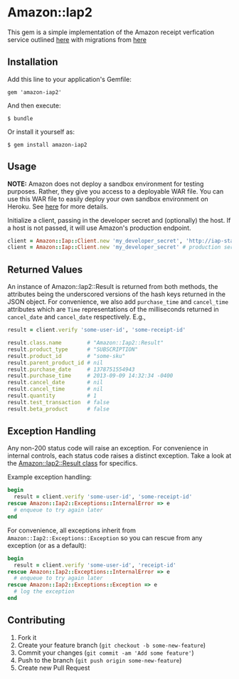 # Amazon::Iap2

This gem is a simple implementation of the Amazon receipt verfication service outlined
[here](https://developer.amazon.com/sdk/in-app-purchasing/documentation/rvs.html) with migrations from [here](https://developer.amazon.com/public/apis/earn/in-app-purchasing/docs-v2/verifying-receipts-in-iap-2.0)


## Installation

Add this line to your application's Gemfile:

    gem 'amazon-iap2'

And then execute:

    $ bundle

Or install it yourself as:

    $ gem install amazon-iap2

## Usage

**NOTE:** Amazon does not deploy a sandbox environment for testing purposes.  Rather,
they give you access to a deployable WAR file.  You can use this WAR file to easily deploy your
own sandbox environment on Heroku.  See [here](https://devcenter.heroku.com/articles/war-deployment#command-line)
for more details.

Initialize a client, passing in the developer secret and (optionally) the host.  If a host is not
passed, it will use Amazon's production endpoint.

```ruby
client = Amazon::Iap::Client.new 'my_developer_secret', 'http://iap-staging.domain.com' # staging server
client = Amazon::Iap::Client.new 'my_developer_secret' # production server
```


## Returned Values

An instance of Amazon::Iap2::Result is returned from both methods, the attributes being the underscored versions
of the hash keys returned in the JSON object.  For convenience, we also add `purchase_time` and `cancel_time` attributes
which are `Time` representations of the milliseconds returned in `cancel_date` and `cancel_date` respectively.  E.g.,

```ruby
result = client.verify 'some-user-id', 'some-receipt-id'

result.class.name        # "Amazon::Iap2::Result"
result.product_type      # "SUBSCRIPTION"
result.product_id        # "some-sku"
result.parent_product_id # nil
result.purchase_date     # 1378751554943
result.purchase_time     # 2013-09-09 14:32:34 -0400 
result.cancel_date       # nil
result.cancel_time       # nil
result.quantity          # 1
result.test_transaction  # false
result.beta_product      # false
```

## Exception Handling

Any non-200 status code will raise an exception.  For convenience in internal controls, each status code raises
a distinct exception.  Take a look at the [Amazon::Iap2::Result class](lib/amazon/iap2/result.rb) for specifics.

Example exception handling:

```ruby
begin
  result = client.verify 'some-user-id', 'some-receipt-id'
rescue Amazon::Iap2::Exceptions::InternalError => e
  # enqueue to try again later
end
```

For convenience, all exceptions inherit from `Amazon::Iap2::Exceptions::Exception` so you can rescue from
any exception (or as a default):

```ruby
begin
  result = client.verify 'some-user-id', 'receipt-id'
rescue Amazon::Iap2::Exceptions::InternalError => e
  # enqueue to try again later
rescue Amazon::Iap2::Exceptions::Exception => e
  # log the exception
end
```

## Contributing

1. Fork it
2. Create your feature branch (`git checkout -b some-new-feature`)
3. Commit your changes (`git commit -am 'Add some feature'`)
4. Push to the branch (`git push origin some-new-feature`)
5. Create new Pull Request
